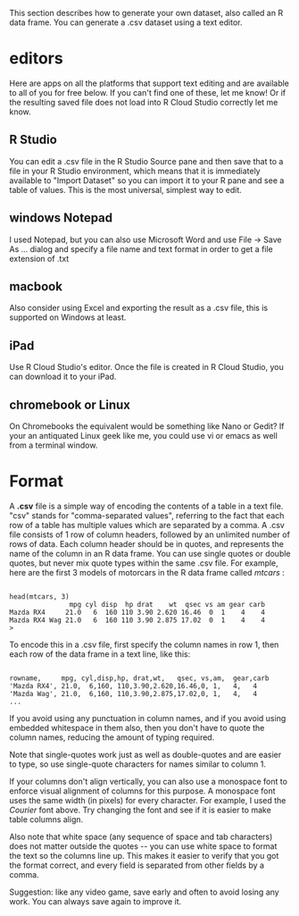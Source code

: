 This section describes how to generate your own dataset, also called an R data frame.   You can generate a .csv dataset using a text editor. 

# editors
Here are apps on all the platforms that support text editing and are available to all of you for free below.  If you can't find one of these, let me know!  Or if the resulting saved file does not load into R Cloud Studio correctly let me know.

## R Studio
You can edit a .csv file in the R Studio Source pane and then save that to a file in your R Studio environment, which means that it is immediately available to "Import Dataset" so you can import it to your R pane and see a table of values.  This is the most universal, simplest way to edit.

## windows Notepad
I used Notepad, but you can also use Microsoft Word and use File -> Save As ...    dialog and specify a file name and text format in order to get a file extension of .txt

## macbook
Also consider using Excel and exporting the result as a .csv file, this is supported on Windows at least.

## iPad
Use R Cloud Studio's editor.  Once the file is created in R Cloud Studio, you can download it to your iPad.

## chromebook or Linux
On Chromebooks the equivalent would be something like Nano or Gedit?  If your an antiquated Linux geek like me, you could use vi or emacs as well from a terminal window. 

# Format

 A **.csv** file is a simple way of encoding the contents of a table in a text file.   "csv" stands for "comma-separated values", referring to the fact that each row of a table has multiple values which are separated by a comma.   A .csv file consists of 1 row of column headers, followed by an unlimited number of rows of data.  Each column header should be in quotes, and represents the name of the column in an R data frame.   You can use single quotes or double quotes, but never mix quote types within the same .csv file.  For example, here are the first 3 models of motorcars in the R data frame called *mtcars* :
 
```

head(mtcars, 3)
               mpg cyl disp  hp drat    wt  qsec vs am gear carb
Mazda RX4     21.0   6  160 110 3.90 2.620 16.46  0  1    4    4
Mazda RX4 Wag 21.0   6  160 110 3.90 2.875 17.02  0  1    4    4
>

```

To encode this in a .csv file, first specify the column names in row 1, then each row of the data frame in a text line,  like this:

```

rowname,     mpg, cyl,disp,hp, drat,wt,   qsec, vs,am,  gear,carb
'Mazda RX4', 21.0,  6,160, 110,3.90,2.620,16.46,0, 1,   4,   4
'Mazda Wag', 21.0,  6,160, 110,3.90,2.875,17.02,0, 1,   4,   4
...

```

If you avoid using any punctuation in column names, and if you avoid using embedded whitespace in them also, then you don't have to quote the column names, reducing the amount of typing required.

Note that single-quotes work just as well as double-quotes and are easier to type, so use single-quote characters for names similar to column 1.

If your columns don't align vertically, you can also use a monospace font to enforce visual alignment of columns for this purpose.  A monospace font uses the same width (in pixels) for every character.   For example, I used the *Courier* font above.   Try changing the font and see if it is easier to make table columns align.

Also note that white space (any sequence of space and tab characters) does not matter outside the quotes -- you can use white space to format the text so the columns line up.   This makes it easier to verify that you got the format correct, and every field is separated from other fields by a comma. 

Suggestion: like any video game, save early and often to avoid losing any work.   You can always save again to improve it.

